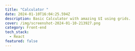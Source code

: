 ```yaml
---
title: "Calculator "
date: 2024-01-10T16:04:25.594Z
description: Basic Calculator with amazing UI using grids.
cover: /img/screenshot-2024-01-10-213927.png
category: Front-end
tech_stack:
  - React
featured: false
---
```

